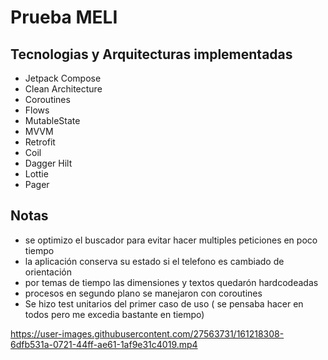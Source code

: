 # Prueba MELI

## Tecnologias y Arquitecturas implementadas

- Jetpack Compose
- Clean Architecture
- Coroutines
- Flows
- MutableState
- MVVM
- Retrofit
- Coil
- Dagger Hilt
- Lottie
- Pager

## Notas

- se optimizo el buscador para evitar hacer multiples peticiones en poco tiempo
- la aplicación conserva su estado si el telefono es cambiado de orientación
- por temas de tiempo las dimensiones y textos quedarón hardcodeadas
- procesos en segundo plano se manejaron con coroutines
- Se hizo test unitarios del primer caso de uso ( se pensaba hacer en todos pero me excedia bastante en tiempo)



https://user-images.githubusercontent.com/27563731/161218308-6dfb531a-0721-44ff-ae61-1af9e31c4019.mp4

